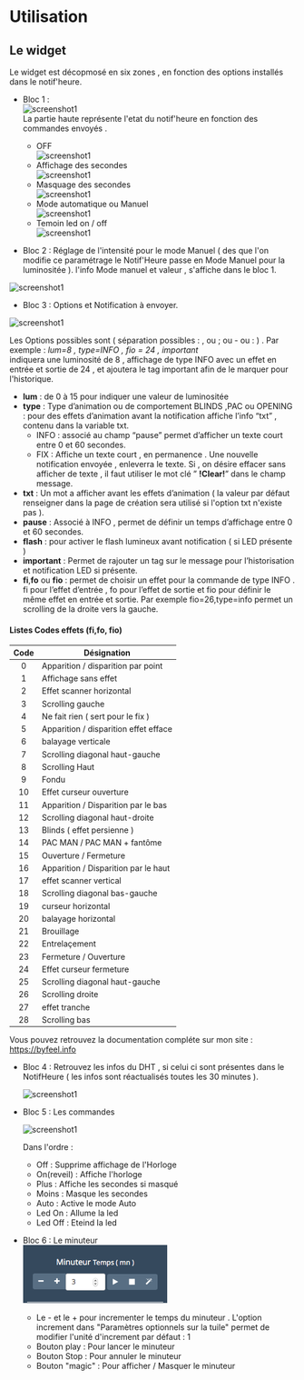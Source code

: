 # Utilisation  
## Le widget  
Le widget est décopmosé en six zones , en fonction des options installés dans le notif'heure.  
  * Bloc 1 :  
  ![screenshot1](../images/partie1.png)  
  La partie haute représente l'etat du notif'heure en fonction des commandes envoyés .  
    * OFF   
        ![screenshot1](../images/off.png)   
    * Affichage des secondes  
        ![screenshot1](../images/partie1.png)
    * Masquage des secondes  
        ![screenshot1](../images/secoff.png)
    * Mode automatique ou Manuel  
        ![screenshot1](../images/manu.png)
    * Temoin led on / off  
        ![screenshot1](../images/ledon.png)   

  * Bloc 2 : Réglage de l'intensité pour le mode Manuel ( des que l'on modifie ce paramétrage le Notif'Heure passe en Mode Manuel pour la luminositée ).
  l'info Mode manuel  et valeur , s'affiche dans le bloc 1.  

  ![screenshot1](../images/partieint.png)

  * Bloc 3 : Options et Notification à envoyer.  

  ![screenshot1](../images/partienotif.png)

  Les Options possibles sont ( séparation possibles : , ou ; ou - ou : ) . Par exemple : _lum=8 , type=INFO , fio = 24 , important_   
  indiquera une luminosité de 8 , affichage de type INFO avec un effet en entrée et sortie de 24 , et ajoutera le tag important afin de le marquer pour l'historique.


  * **lum** : de 0 à 15 pour indiquer une valeur de luminositée  
  * **type** : Type d’animation ou de comportement BLINDS ,PAC ou OPENING : pour des effets d’animation avant la notification affiche l’info “txt” , contenu dans la variable txt.  
    * INFO : associé au champ “pause” permet d’afficher un texte court  entre 0 et 60 secondes.  
    * FIX : Affiche un texte court , en permanence . Une nouvelle notification envoyée , enleverra le texte. Si , on désire effacer sans afficher de texte , il faut utiliser le mot clé ” **!Clear!**” dans le champ message.  
  * **txt** : Un mot a afficher avant les effets d’animation ( la valeur par défaut renseigner dans la page de création sera utilisé si l'option txt n'existe pas ).  
  * **pause** : Associé à INFO , permet de définir un temps d’affichage entre 0 et 60 secondes.  
  * **flash** : pour activer le flash lumineux avant notification ( si LED présente )  
  * **important** : Permet de rajouter un tag sur le message pour l’historisation et notification LED si présente.
  * **fi**,**fo** ou **fio** : permet de choisir un effet pour la commande de type INFO . fi pour l’effet d’entrée , fo pour l’effet de sortie et fio pour définir le même effet en entrée et sortie. Par exemple fio=26,type=info permet un scrolling de la droite vers la gauche.  

  #### Listes Codes effets (fi,fo, fio)  

|Code| Désignation        |
|:--:|--------------------|
|0|	Apparition / disparition par point
|1|	Affichage sans effet
|2|	Effet scanner horizontal
|3|	Scrolling gauche
|4|	Ne fait rien ( sert pour le fix )
|5|	Apparition / disparition effet efface
|6|	balayage verticale
|7|	Scrolling diagonal haut-gauche
|8|	Scrolling Haut
|9|	Fondu
|10|	Effet curseur ouverture
|11|	Apparition / Disparition par le bas
|12|	Scrolling diagonal haut-droite
|13|	Blinds ( effet persienne )
|14|	PAC MAN    /   PAC MAN + fantôme
|15|	Ouverture / Fermeture
|16|	Apparition / Disparition par le haut
|17|	effet scanner vertical
|18|	Scrolling diagonal bas-gauche
|19|	curseur horizontal
|20|	balayage horizontal
|21|	Brouillage
|22|	Entrelaçement
|23|	Fermeture / Ouverture
|24|	Effet curseur fermeture
|25|	Scrolling diagonal haut-gauche
|26|	Scrolling droite
|27|	effet tranche
|28|	Scrolling bas

  Vous pouvez retrouvez la documentation compléte sur mon site : https://byfeel.info

* Bloc 4 : Retrouvez les infos du DHT , si celui ci sont présentes dans le NotifHeure ( les infos sont réactualisés toutes les 30 minutes ).  

  ![screenshot1](../images/infodht.png)  

* Bloc 5 : Les commandes

  ![screenshot1](../images/commandes.png)   

  Dans l'ordre :
  * Off : Supprime affichage de l'Horloge  
  * On(reveil) : Affiche l'horloge  
  * Plus : Affiche les secondes si masqué
  * Moins : Masque les secondes  
  * Auto : Active le mode Auto  
  * Led On : Allume la led  
  * Led Off : Eteind la led  

* Bloc 6 : Le minuteur   
![screenshot1](../images/minuteur.png)   
  * Le - et le + pour incrementer le temps du minuteur . L'option increment dans "Paramètres optionnels sur la tuile" permet de modifier l'unité d'increment par défaut : 1  
  * Bouton play : Pour lancer le minuteur  
  * Bouton Stop : Pour annuler le minuteur  
  * Bouton "magic" : Pour afficher / Masquer le minuteur
  

